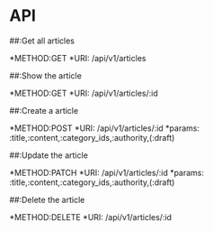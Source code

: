 # API

##:Get all articles

*METHOD:GET
*URI: /api/v1/articles

##:Show the article 

*METHOD:GET
*URI: /api/v1/articles/:id

##:Create a article 

*METHOD:POST
*URI: /api/v1/articles/:id
*params: :title,:content,:category_ids,:authority,(:draft)

##:Update the article 

*METHOD:PATCH
*URI: /api/v1/articles/:id
*params: :title,:content,:category_ids,:authority,(:draft)

##:Delete the article 

*METHOD:DELETE
*URI: /api/v1/articles/:id